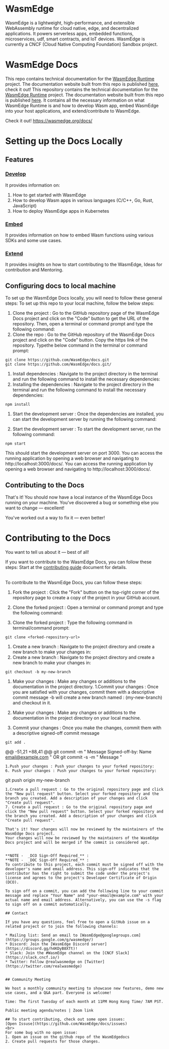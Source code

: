 # WasmEdge

WasmEdge is a lightweight, high-performance, and extensible WebAssembly runtime for cloud native, edge, and decentralized applications. It powers serverless apps, embedded functions, microservices, udf, smart contracts, and IoT devices. WasmEdge is currently a CNCF (Cloud Native Computing Foundation) Sandbox project.

# WasmEdge Docs

This repo contains technical documentation for the [WasmEdge Runtime](https://github.com/WasmEdge/WasmEdge) project. The documentation website built from this repo is published [here](https://wasmedge.org/docs/), check it out!
This repository contains the technical documentation for the [WasmEdge Runtime](https://github.com/WasmEdge/WasmEdge) project. The documentation website built from this repo is published [here](https://wasmedge.org/docs/). It contains all the necessary information on what WasmEdge Runtime is and how to develop Wasm app, embed WasmEdge into your host applications, and extend/contribute to WasmEdge.

Check it out!
https://wasmedge.org/docs/

# Setting up the Docs Locally
## Features

### [Develop](https://wasmedge.org/docs/develop/overview)

It provides information on:
1. How to get started with WasmEdge
2. How to develop Wasm apps in various languages (C/C++, Go, Rust, JavaScript)
3. How to deploy WasmEdge apps in Kubernetes 

### [Embed](https://wasmedge.org/docs/embed/overview)

It provides information on how to embed Wasm functions using various SDKs and some use cases.

### [Extend](https://wasmedge.org/docs/contribute/overview)

It provides insights on how to start contributing to the WasmEdge, Ideas for contribution and Mentoring.

###

## Configuring docs to local machine

To set up the WasmEdge Docs locally, you will need to follow these general steps:
To set up this repo to your local machine, follow the below steps:

1. Clone the project : Go to the GitHub repository page of the WasmEdge Docs project and click on the "Code" button to get the URL of the repository. Then, open a terminal or command prompt and type the following command:
1. Clone the repo : Go to the GitHub repository of the WasmEdge Docs project and click on the "Code" button. Copy the https link of the repository. Typethe below command in the terminal or command prompt:
```
git clone https://github.com/WasmEdge/docs.git
git clone https://github.com/WasmEdge/docs.git/
```

1. Install dependencies : Navigate to the project directory in the terminal and run the following command to install the necessary dependencies:
2. Installing the dependencies : Navigate to the project directory in the terminal and run the following command to install the necessary dependencies:
```
npm install
```
1. Start the development server : Once the dependencies are installed, you can start the development server by running the following command:

3. Start the development server : To start the development server, run the following command:
```
npm start
```

This should start the development server on port 3000. You can access the running application by opening a web browser and navigating to http://localhost:3000/docs/.
You can access the running application by opening a web browser and navigating to http://localhost:3000/docs/.


## Contributing to the Docs

That's it! You should now have a local instance of the WasmEdge Docs running on your machine.
You've discovered a bug or something else you want to change — excellent!

You've worked out a way to fix it — even better!

# Contributing to the Docs
You want to tell us about it — best of all!

If you want to contribute to the WasmEdge Docs, you can follow these steps:
Start at the [contributing
guide](https://wasmedge.org/book/en/contribute.html) document for details.

<br>
To contribute to the WasmEdge Docs, you can follow these steps:

1. Fork the project : Click the "Fork" button on the top-right corner of the repository page to create a copy of the project in your GitHub account.

1. Clone the forked project : Open a terminal or command prompt and type the following command:
2. Clone the forked project : Type the following command in terminal/command prompt:
```
git clone <forked-repository-url>
```
1. Create a new branch : Navigate to the project directory and create a new branch to make your changes in:
3. Create a new branch : Navigate to the project directory and create a new branch to make your changes in:
```
git checkout -b my-new-branch
```
1. Make your changes : Make any changes or additions to the documentation in the project directory.
1.Commit your changes : Once you are satisfied with your changes, commit them with a descriptive commit message
-b will create a new branch named : (my-new-branch) and checkout in it.

4. Make your changes : Make any changes or additions to the documentation in the project directory on your local machine.

5. Commit your changes : Once you make the changes, commit them with a descriptive signed-off commit message
```
git add .
```
@@ -51,21 +88,41 @@ git commit -m " Message  Signed-off-by: Name <email@example.com> "
                             OR
                 git commit -s -m " Message "
```
1.Push your changes : Push your changes to your forked repository:
6. Push your changes : Push your changes to your forked repository:
```
git push origin my-new-branch
```
1.Create a pull request : Go to the original repository page and click the "New pull request" button. Select your forked repository and the branch you created. Add a description of your changes and click "Create pull request".
7. Create a pull request : Go to the original repository page and click the "New pull request" button. Select your forked repository and the branch you created. Add a description of your changes and click "Create pull request".

That's it! Your changes will now be reviewed by the maintainers of the WasmEdge Docs project.
Your changes will now be reviewed by the maintainers of the WasmEdge Docs project and will be merged if the commit is considered apt.


**NOTE -  _DCO Sign-Off Required_** :
**NOTE -  _DOC Sign-Off Required_** :
To contribute to this project, each commit must be signed off with the developer's name and email address. This sign-off indicates that the contributor has the right to submit the code under the project's license and agrees to the project's Developer Certificate of Origin (DCO).

To sign off on a commit, you can add the following line to your commit message and replace "Your Name" and "your-email@example.com" with your actual name and email address. Alternatively, you can use the -s flag to sign off on a commit automatically.

## Contact

If you have any questions, feel free to open a GitHub issue on a related project or to join the following channels:

* Mailing list: Send an email to [WasmEdge@googlegroups.com](https://groups.google.com/g/wasmedge/)
* Discord: Join the [WasmEdge Discord server](https://discord.gg/h4KDyB8XTt)!
* Slack: Join the #WasmEdge channel on the [CNCF Slack](https://slack.cncf.io/)
* Twitter: Follow @realwasmedge on [Twitter](https://twitter.com/realwasmedge)


## Community Meeting

We host a monthly community meeting to showcase new features, demo new use cases, and a Q&A part. Everyone is welcome!

Time: The first Tuesday of each month at 11PM Hong Kong Time/ 7AM PST.

Public meeting agenda/notes | Zoom link

## To start contributing, check out some open issues:
[Open Issuse](https://github.com/WasmEdge/docs/issues)
<br>
For some bug with no open issue:
1. Open an issue on the github repo of the WasmEdgedocs 
2. Create pull requests for those changes.